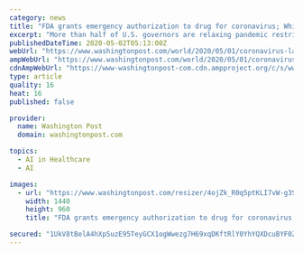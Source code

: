 ```yaml
---
category: news
title: "FDA grants emergency authorization to drug for coronavirus; White House blocks Fauci from testifying before House subcommittee"
excerpt: "More than half of U.S. governors are relaxing pandemic restrictions while crossing their fingers that the novel coronavirus doesn’t come roaring back."
publishedDateTime: 2020-05-02T05:13:00Z
webUrl: "https://www.washingtonpost.com/world/2020/05/01/coronavirus-latest-news/"
ampWebUrl: "https://www.washingtonpost.com/world/2020/05/01/coronavirus-latest-news/?outputType=amp"
cdnAmpWebUrl: "https://www-washingtonpost-com.cdn.ampproject.org/c/s/www.washingtonpost.com/world/2020/05/01/coronavirus-latest-news/?outputType=amp"
type: article
quality: 16
heat: 16
published: false

provider:
  name: Washington Post
  domain: washingtonpost.com

topics:
  - AI in Healthcare
  - AI

images:
  - url: "https://www.washingtonpost.com/resizer/4ojZk_R0q5ptKLI7vW-g3Su9LdA=/1440x0/smart/arc-anglerfish-washpost-prod-washpost.s3.amazonaws.com/public/JMSPWIULBII6VAG72JFTLJLIVY.jpg"
    width: 1440
    height: 960
    title: "FDA grants emergency authorization to drug for coronavirus; White House blocks Fauci from testifying before House subcommittee"

secured: "1UkV8tBelA4hXpSuzE95TeyGCX1ogWwezg7H69xqDKftRlY0YhYQXDcuBYF0ZMWrpeMSJBo0r7A2gtn8wzzcvxeeI69WZOva6281z/redAlTwlb9wAwpzghHw02GhgOQJjWH38chfXOrAPQbOunV0rSB9BVll/b/zP1EjsgX6+p+ZtAwZ7qtHQbVXuoCQ1xRMxjGagsII/0NKaAP4EAQph8CZ8UYKO/V/Yy1/no7/V77qD3O2Rb4R4xXLN9OsAM+ki5f35LjulanFxETSnLuGn6WtYF1iN0rUdRGk1hMMUNv8qmS0nahYaLVub1mtfg2;CGFiD5myckNSNsNk2oz6vg=="
---
```


